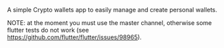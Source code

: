 A simple Crypto wallets app to easily manage and create personal wallets.

NOTE: at the moment you must use the master channel, otherwise some flutter tests do not work (see https://github.com/flutter/flutter/issues/98965).
